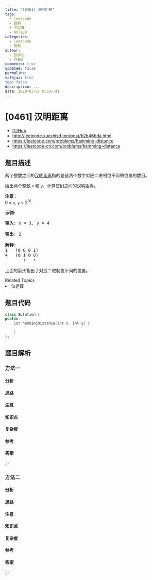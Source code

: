 ```yaml
---
title: "[0461] 汉明距离"
tags:
  - leetcode
  - 题解
  - 位运算
  - HOT100
categories:
  - leetcode
  - 题解
author:
  - 张学志
  - 作者2
comments: true
updated: false
permalink:
mathjax: true
top: false
description: ...
date: 2020-03-07 00:07:41
---
```



# [0461] 汉明距离
* [GitHub](https://github.com/algoboy101/LeetCodeCrowdsource/tree/master/_posts/QA/%5B0461%5D%20%E6%B1%89%E6%98%8E%E8%B7%9D%E7%A6%BB.md)
* http://leetcode.xuezhisd.top/post/b2b46bda.html
* https://leetcode.com/problems/hamming-distance
* https://leetcode-cn.com/problems/hamming-distance


## 题目描述

<p>两个整数之间的<a href="https://baike.baidu.com/item/%E6%B1%89%E6%98%8E%E8%B7%9D%E7%A6%BB">汉明距离</a>指的是这两个数字对应二进制位不同的位置的数目。</p>

<p>给出两个整数 <code>x</code> 和 <code>y</code>，计算它们之间的汉明距离。</p>

<p><strong>注意：</strong><br />
0 &le; <code>x</code>, <code>y</code> &lt; 2<sup>31</sup>.</p>

<p><strong>示例:</strong></p>

<pre>
<strong>输入:</strong> x = 1, y = 4

<strong>输出:</strong> 2

<strong>解释:</strong>
1   (0 0 0 1)
4   (0 1 0 0)
       &uarr;   &uarr;

上面的箭头指出了对应二进制位不同的位置。
</pre>
<div><div>Related Topics</div><div><li>位运算</li></div></div>


## 题目代码

```cpp
class Solution {
public:
    int hammingDistance(int x, int y) {

    }
};
```


## 题目解析


### 方法一

#### 分析

#### 思路

#### 注意

#### 知识点

#### 复杂度

#### 参考

#### 答案

```cpp
//
```


### 方法二

#### 分析

#### 思路

#### 注意

#### 知识点

#### 复杂度

#### 参考

#### 答案

```cpp
//
```


